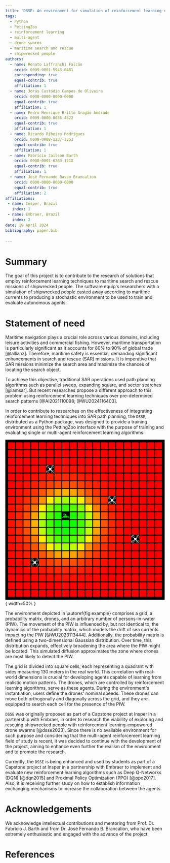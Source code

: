 ```yaml
---
title: 'DSSE: An environment for simulation of reinforcement learning-empowered drone swarm maritime search and rescue missions'
tags:
  - Python
  - PettingZoo
  - reinforcement learning
  - multi-agent
  - drone swarms
  - maritime search and rescue
  - shipwrecked people
authors:
  - name: Renato Laffranchi Falcão
    orcid: 0009-0001-5943-0481
    corresponding: true
    equal-contrib: true
    affiliation: 1
  - name: Jorás Custódio Campos de Oliveira
    orcid: 0000-0000-0000-0000
    equal-contrib: true
    affiliation: 1
  - name: Pedro Henrique Britto Aragão Andrade
    orcid: 0009-0000-0056-4322
    equal-contrib: true
    affiliation: 1
  - name: Ricardo Ribeiro Rodrigues
    orcid: 0009-0008-1237-3353
    equal-contrib: true
    affiliation: 1
  - name: Fabrício Jailson Barth
    orcid: 0000-0001-6263-121X
    equal-contrib: true
    affiliation: 1
  - name: José Fernando Basso Brancalion
    orcid: 0000-0000-0000-0000
    equal-contrib: true
    affiliation: 2
affiliations:
 - name: Insper, Brazil
   index: 1
 - name: Embraer, Brazil
   index: 2
date: 19 April 2024
bibliography: paper.bib

---
```


# Summary

The goal of this project is to contribute to the research of solutions that employ reinforcement learning techniques to maritime search and rescue missions of shipwrecked people. The software equip's researchers with a simulation of shipwrecked people casted away according to maritime currents to producing a stochastic environment to be used to train and evaluate autonomous agents.

# Statement of need

Maritime navigation plays a crucial role across various domains, including leisure activities and commercial fishing. However, maritime transportation is particularly significant as it accounts for 80% to 90% of global trade [@allianz]. Therefore, maritime safety is essential, demanding significant enhancements in search and rescue (SAR) missions. It is imperative that SAR missions minimize the search area and maximize the chances of locating the search object.

To achieve this objective, traditional SAR operations used path planning algorithms such as parallel sweep, expanding square, and sector searches [@iamsar]. But recent researches propose a different approach to this problem using reinforcement learning techniques over pre-determined search patterns [@AI2021110098; @WU2024116403].

In order to contribute to researches on the effectiveness of integrating reinforcement learning techniques into SAR path planning, the `DSSE`, distributed as a Python package, was designed to provide a training environment using the PettingZoo interface with the purpose of training and evaluating single or multi-agent reinforcement learning algorithms.

![Simulation environment showcasing the algorithm's execution.\label{fig:example}](docs/pics/dsse-example.png){ width=50% }

The environment depicted in \autoref{fig:example} comprises a grid, a probability matrix, drones, and an arbitrary number of persons-in-water (PIW). The movement of the PIW is influenced by, but not identical to, the dynamics of the probability matrix, which models the drift of sea currents impacting the PIW [@WU2023113444]. Additionally, the probability matrix is defined using a two-dimensional Gaussian distribution. Over time, this distribution expands, effectively broadening the area where the PIW might be located. This simulated diffusion approximates the zone where drones are most likely to detect the PIW.

The grid is divided into square cells, each representing a quadrant with sides measuring 130 meters in the real world. This correlation with real-world dimensions is crucial for developing agents capable of learning from realistic motion patterns. The drones, which are controlled by reinforcement learning algorithms, serve as these agents. During the environment's instantiation, users define the drones' nominal speeds. These drones can move both orthogonally and diagonally across the grid, and they are equipped to search each cell for the presence of the PIW.

`DSSE` was originally proposed as part of a Capstone project at Insper in a partnership with Embraer, in order to research the viabillity of exploring and rescuing shipwrecked people with reinforcement learning-empowered drone swarms [@dsse2023]. Since there is no available environment for such purpose and considering that the multi-agent reinforcement learning field of study is recent, it was decided to continue with the development of the project, aiming to enhance even further the realism of the environment and to promote the research.

Currently, the `DSSE` is being enhanced and used by students as part of a Capstone project at Insper in a partnership with Embraer to implement and evaluate new reinforcement learning algorithms such as Deep Q-Networks (DQN) [@dqn2015] and Proximal Policy Optimization (PPO) [@ppo2017]. Also, it is receiving further study on how to establish information exchanging mechanisms to increase the collaboration between the agents.

# Acknowledgements

We acknowledge intellectual contributions and mentoring from Prof. Dr. Fabrício J. Barth and from Dr. José Fernando B. Brancalion, who have been extremely enthusiastic and engaged with the advance of the project.

# References
